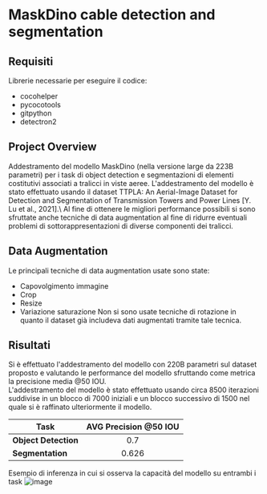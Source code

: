 # MaskDino cable detection and segmentation
## Requisiti
Librerie necessarie per eseguire il codice:
* cocohelper
* pycocotools
* gitpython
* detectron2

## Project Overview
Addestramento del modello MaskDino (nella versione large da 223B parametri) per i task di object detection e segmentazioni di elementi costitutivi associati a tralicci in viste aeree.
L'addestramento del modello è stato effettuato usando il dataset TTPLA: An Aerial-Image Dataset for Detection and Segmentation of Transmission Towers and Power Lines [Y. Lu et al., 2021].\\
Al fine di ottenere le migliori performance possibili si sono sfruttate anche tecniche di data augmentation al fine di ridurre eventuali problemi di sottorappresentazioni di diverse componenti dei tralicci.

## Data Augmentation
Le principali tecniche di data augmentation usate sono state:
* Capovolgimento immagine
* Crop
* Resize
* Variazione saturazione
Non si sono usate tecniche di rotazione in quanto il dataset già includeva dati augmentati tramite tale tecnica.

## Risultati
Si è effettuato l'addestramento del modello con 220B parametri sul dataset proposto e valutando le performance del modello sfruttando come metrica la precisione media @50 IOU.\
L'addestramento del modello è stato effettuato usando circa 8500 iterazioni suddivise in un blocco di 7000 iniziali e un blocco successivo di 1500 nel quale si è raffinato ulteriormente il modello.

|**Task**|**AVG Precision @50 IOU**|
|--------| :--------------------:|
|**Object Detection**| 0.7 |
|**Segmentation**| 0.626 |

Esempio di inferenza in cui si osserva la capacità del modello su entrambi i task
![image](https://github.com/user-attachments/assets/1162b4e7-600f-422a-a7a2-2eb579a60b86)
